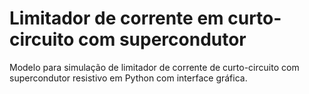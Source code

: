 # Limitador de corrente em curto-circuito com supercondutor
Modelo para simulação de limitador de corrente de curto-circuito com supercondutor resistivo em Python com interface gráfica. 

